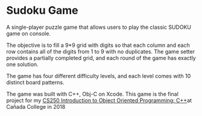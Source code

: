 # Sudoku Game
A single-player puzzle game that allows users to play the classic SUDOKU game on console. 

The objective is to fill a 9*9 grid with digits so that each column and each row contains all of the digits from 1 to 9 with no duplicates. The game setter provides a partially completed grid, and each round of the game has exactly one solution.

The game has four different difficulty levels, and each level comes with 10 distinct board patterns. 


The game was built with C++, Obj-C on Xcode. This game is the final project for my 
[CS250 Introduction to Object Oriented Programming: C++](https://catalog.canadacollege.edu/current/courses/computer-science/cis-250.php)at Cañada College in 2018
